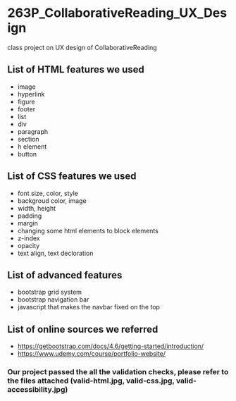 # 263P_CollaborativeReading_UX_Design
class project on UX design of CollaborativeReading 

## List of HTML features we used 
* image
* hyperlink
* figure
* footer
* list
* div
* paragraph
* section
* h element
* button

## List of CSS features we used
* font size, color, style
* backgroud color, image
* width, height
* padding
* margin
* changing some html elements to block elements
* z-index
* opacity
* text align, text decloration

## List of advanced features
* bootstrap grid system
* bootstrap navigation bar
* javascript that makes the navbar fixed on the top

## List of online sources we referred
* https://getbootstrap.com/docs/4.6/getting-started/introduction/
* https://www.udemy.com/course/portfolio-website/

### Our project passed the all the validation checks, please refer to the files attached (valid-html.jpg, valid-css.jpg, valid-accessibility.jpg)

